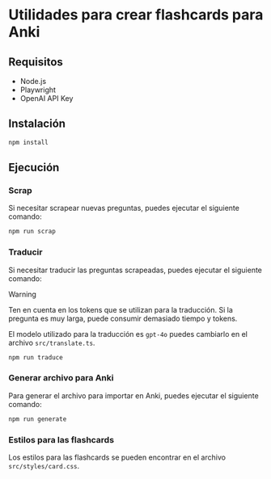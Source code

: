 # Utilidades para crear flashcards para Anki

## Requisitos

- Node.js
- Playwright
- OpenAI API Key

## Instalación

```bash
npm install
```

## Ejecución

### Scrap

Si necesitar scrapear nuevas preguntas, puedes ejecutar el siguiente comando:

```bash
npm run scrap
```

### Traducir

Si necesitar traducir las preguntas scrapeadas, puedes ejecutar el siguiente comando:

> [!WARNING]
> Ten en cuenta en los tokens que se utilizan para la traducción. Si la pregunta es muy larga, puede consumir demasiado tiempo y tokens.

El modelo utilizado para la traducción es `gpt-4o` puedes cambiarlo en el archivo `src/translate.ts`.

```bash
npm run traduce
```

### Generar archivo para Anki

Para generar el archivo para importar en Anki, puedes ejecutar el siguiente comando:

```bash
npm run generate
```

### Estilos para las flashcards

Los estilos para las flashcards se pueden encontrar en el archivo `src/styles/card.css`.
